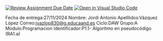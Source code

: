 [![Review Assignment Due Date](https://classroom.github.com/assets/deadline-readme-button-22041afd0340ce965d47ae6ef1cefeee28c7c493a6346c4f15d667ab976d596c.svg)](https://classroom.github.com/a/aoPG0Blz)
[![Open in Visual Studio Code](https://classroom.github.com/assets/open-in-vscode-2e0aaae1b6195c2367325f4f02e2d04e9abb55f0b24a779b69b11b9e10269abc.svg)](https://classroom.github.com/online_ide?assignment_repo_id=16100460&assignment_repo_type=AssignmentRepo)

Fecha  de entrega:27/11/2024
Nombre: Jordi  Antonio
Apelllidos:Vázquez López
Correo:jvazlop830@g.educaand.es
Ciclo:DAW
Grupo:A
Modulo:Programacion
Identificador:P1.1- Algoritmo en pseudocódigo (RA1.a)